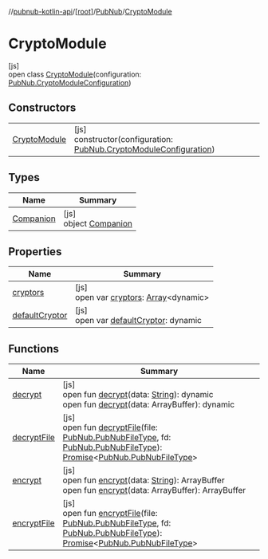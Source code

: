 //[pubnub-kotlin-api](../../../../index.md)/[[root]](../../index.md)/[PubNub](../index.md)/[CryptoModule](index.md)

# CryptoModule

[js]\
open class [CryptoModule](index.md)(configuration: [PubNub.CryptoModuleConfiguration](../-crypto-module-configuration/index.md))

## Constructors

| | |
|---|---|
| [CryptoModule](-crypto-module.md) | [js]<br>constructor(configuration: [PubNub.CryptoModuleConfiguration](../-crypto-module-configuration/index.md)) |

## Types

| Name | Summary |
|---|---|
| [Companion](-companion/index.md) | [js]<br>object [Companion](-companion/index.md) |

## Properties

| Name | Summary |
|---|---|
| [cryptors](cryptors.md) | [js]<br>open var [cryptors](cryptors.md): [Array](https://kotlinlang.org/api/core/kotlin-stdlib/kotlin/-array/index.html)&lt;dynamic&gt; |
| [defaultCryptor](default-cryptor.md) | [js]<br>open var [defaultCryptor](default-cryptor.md): dynamic |

## Functions

| Name | Summary |
|---|---|
| [decrypt](decrypt.md) | [js]<br>open fun [decrypt](decrypt.md)(data: [String](https://kotlinlang.org/api/core/kotlin-stdlib/kotlin/-string/index.html)): dynamic<br>open fun [decrypt](decrypt.md)(data: ArrayBuffer): dynamic |
| [decryptFile](decrypt-file.md) | [js]<br>open fun [decryptFile](decrypt-file.md)(file: [PubNub.PubNubFileType](../-pub-nub-file-type/index.md), fd: [PubNub.PubNubFileType](../-pub-nub-file-type/index.md)): [Promise](https://kotlinlang.org/api/core/kotlin-stdlib/kotlin.js/-promise/index.html)&lt;[PubNub.PubNubFileType](../-pub-nub-file-type/index.md)&gt; |
| [encrypt](encrypt.md) | [js]<br>open fun [encrypt](encrypt.md)(data: [String](https://kotlinlang.org/api/core/kotlin-stdlib/kotlin/-string/index.html)): ArrayBuffer<br>open fun [encrypt](encrypt.md)(data: ArrayBuffer): ArrayBuffer |
| [encryptFile](encrypt-file.md) | [js]<br>open fun [encryptFile](encrypt-file.md)(file: [PubNub.PubNubFileType](../-pub-nub-file-type/index.md), fd: [PubNub.PubNubFileType](../-pub-nub-file-type/index.md)): [Promise](https://kotlinlang.org/api/core/kotlin-stdlib/kotlin.js/-promise/index.html)&lt;[PubNub.PubNubFileType](../-pub-nub-file-type/index.md)&gt; |
